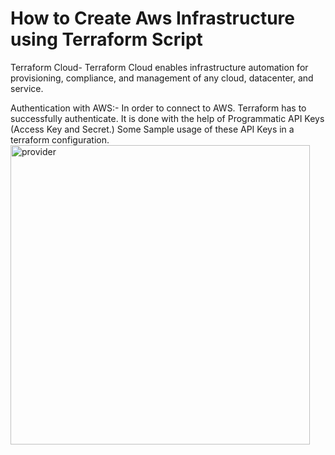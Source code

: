 # How to Create Aws Infrastructure using Terraform Script

Terraform Cloud-
Terraform Cloud enables infrastructure automation for provisioning, compliance, and management of any cloud, datacenter, and service.


Authentication with AWS:-
In order to connect to AWS. Terraform has to successfully authenticate. It is done with the help of Programmatic API Keys (Access Key and Secret.)
Some Sample usage of these API Keys in a terraform configuration.
<img width="479" alt="provider" src="https://user-images.githubusercontent.com/115148205/194878443-3b16bc2e-e055-4338-8463-1fa20566d912.PNG">



